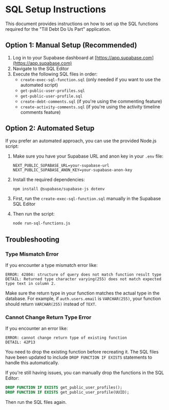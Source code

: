 # SQL Setup Instructions

This document provides instructions on how to set up the SQL functions required for the "Till Debt Do Us Part" application.

## Option 1: Manual Setup (Recommended)

1. Log in to your Supabase dashboard at [https://app.supabase.com](https://app.supabase.com)
2. Navigate to the SQL Editor
3. Execute the following SQL files in order:
   - `create-exec-sql-function.sql` (only needed if you want to use the automated script)
   - `get-public-user-profiles.sql`
   - `get-public-user-profile.sql`
   - `create-debt-comments.sql` (if you're using the commenting feature)
   - `create-activity-comments.sql` (if you're using the activity timeline comments feature)

## Option 2: Automated Setup

If you prefer an automated approach, you can use the provided Node.js script:

1. Make sure you have your Supabase URL and anon key in your `.env` file:

   ```
   NEXT_PUBLIC_SUPABASE_URL=your-supabase-url
   NEXT_PUBLIC_SUPABASE_ANON_KEY=your-supabase-anon-key
   ```

2. Install the required dependencies:

   ```bash
   npm install @supabase/supabase-js dotenv
   ```

3. First, run the `create-exec-sql-function.sql` manually in the Supabase SQL Editor

4. Then run the script:
   ```bash
   node run-sql-functions.js
   ```

## Troubleshooting

### Type Mismatch Error

If you encounter a type mismatch error like:

```
ERROR: 42804: structure of query does not match function result type
DETAIL: Returned type character varying(255) does not match expected type text in column 2.
```

Make sure the return type in your function matches the actual type in the database. For example, if `auth.users.email` is `VARCHAR(255)`, your function should return `VARCHAR(255)` instead of `TEXT`.

### Cannot Change Return Type Error

If you encounter an error like:

```
ERROR: cannot change return type of existing function
DETAIL: 42P13
```

You need to drop the existing function before recreating it. The SQL files have been updated to include `DROP FUNCTION IF EXISTS` statements to handle this automatically.

If you're still having issues, you can manually drop the functions in the SQL Editor:

```sql
DROP FUNCTION IF EXISTS get_public_user_profiles();
DROP FUNCTION IF EXISTS get_public_user_profile(UUID);
```

Then run the SQL files again.

